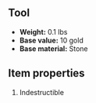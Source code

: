 ## Tool

- **Weight:** 0.1 lbs
- **Base value:** 10 gold
- **Base material:** Stone

## Item properties

1. Indestructible

